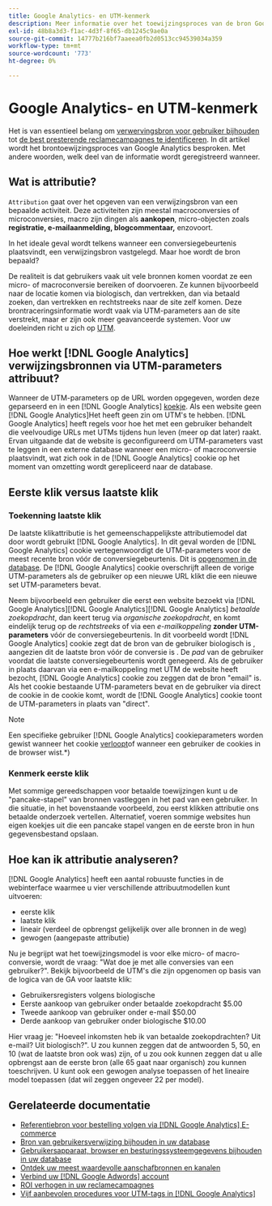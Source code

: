 ```yaml
---
title: Google Analytics- en UTM-kenmerk
description: Meer informatie over het toewijzingsproces van de bron Google Analytics.
exl-id: 48b8a3d3-f1ac-4d3f-8f65-db1245c9ae0a
source-git-commit: 14777b216bf7aaeea0fb2d0513cc94539034a359
workflow-type: tm+mt
source-wordcount: '773'
ht-degree: 0%

---
```


# Google Analytics- en UTM-kenmerk

Het is van essentieel belang om [verwervingsbron voor gebruiker bijhouden](../../data-analyst/analysis/google-track-user-acq.md) tot [de best presterende reclamecampagnes te identificeren](../../data-analyst/analysis/most-value-source-channel.md). In dit artikel wordt het brontoewijzingsproces van Google Analytics besproken. Met andere woorden, welk deel van de informatie wordt geregistreerd wanneer.

## Wat is attributie?

`Attribution` gaat over het opgeven van een verwijzingsbron van een bepaalde activiteit. Deze activiteiten zijn meestal macroconversies of microconversies, macro zijn dingen als **aankopen**, micro-objecten zoals **registratie, e-mailaanmelding, blogcommentaar,** enzovoort.

In het ideale geval wordt telkens wanneer een conversiegebeurtenis plaatsvindt, een verwijzingsbron vastgelegd. Maar hoe wordt de bron bepaald?

De realiteit is dat gebruikers vaak uit vele bronnen komen voordat ze een micro- of macroconversie bereiken of doorvoeren. Ze kunnen bijvoorbeeld naar de locatie komen via biologisch, dan vertrekken, dan via betaald zoeken, dan vertrekken en rechtstreeks naar de site zelf komen. Deze brontraceringsinformatie wordt vaak via UTM-parameters aan de site verstrekt, maar er zijn ook meer geavanceerde systemen. Voor uw doeleinden richt u zich op [UTM](https://support.google.com/analytics/answer/1033867?hl=en&amp;ref_topic=1032998).

## Hoe werkt [!DNL Google Analytics] verwijzingsbronnen via UTM-parameters attribuut?

Wanneer de UTM-parameters op de URL worden opgegeven, worden deze geparseerd en in een [!DNL Google Analytics] [koekje](https://en.wikipedia.org/wiki/HTTP_cookie). Als een website geen [!DNL Google Analytics]Het heeft geen zin om UTM&#39;s te hebben. [!DNL Google Analytics] heeft regels voor hoe het met een gebruiker behandelt die veelvoudige URLs met UTMs tijdens hun leven (meer op dat later) raakt. Ervan uitgaande dat de website is geconfigureerd om UTM-parameters vast te leggen in een externe database wanneer een micro- of macroconversie plaatsvindt, wat zich ook in de [!DNL Google Analytics] cookie op het moment van omzetting wordt gerepliceerd naar de database.

## Eerste klik versus laatste klik

### Toekenning laatste klik

De laatste klikattributie is het gemeenschappelijkste attributiemodel dat door wordt gebruikt [!DNL Google Analytics]. In dit geval worden de [!DNL Google Analytics] cookie vertegenwoordigt de UTM-parameters voor de meest recente bron vóór de conversiegebeurtenis. Dit is [opgenomen in de database](../../data-analyst/analysis/google-track-user-acq.md). De [!DNL Google Analytics] cookie overschrijft alleen de vorige UTM-parameters als de gebruiker op een nieuwe URL klikt die een nieuwe set UTM-parameters bevat.

Neem bijvoorbeeld een gebruiker die eerst een website bezoekt via [!DNL Google Analytics][!DNL Google Analytics][!DNL Google Analytics] *betaalde zoekopdracht*, dan keert terug via *organische zoekopdracht*, en komt eindelijk terug op de *rechtstreeks* of via een *e-mailkoppeling* **zonder UTM-parameters** vóór de conversiegebeurtenis. In dit voorbeeld wordt [!DNL Google Analytics] cookie zegt dat de bron van de gebruiker biologisch is , aangezien dit de laatste bron vóór de conversie is . De *pad* van de gebruiker voordat die laatste conversiegebeurtenis wordt genegeerd. Als de gebruiker in plaats daarvan via een e-mailkoppeling met UTM de website heeft bezocht, [!DNL Google Analytics] cookie zou zeggen dat de bron &quot;email&quot; is. Als het cookie bestaande UTM-parameters bevat en de gebruiker via direct de cookie in de cookie komt, wordt de [!DNL Google Analytics] cookie toont de UTM-parameters in plaats van &quot;direct&quot;.

>[!NOTE]
>
>Een specifieke gebruiker [!DNL Google Analytics] cookieparameters worden gewist wanneer het cookie [verloopt](https://developers.google.com/analytics/devguides/collection/analyticsjs/cookie-usage)of wanneer een gebruiker de cookies in de browser wist.*)

### Kenmerk eerste klik

Met sommige gereedschappen voor betaalde toewijzingen kunt u de &quot;pancake-stapel&quot; van bronnen vastleggen in het pad van een gebruiker. In die situatie, in het bovenstaande voorbeeld, zou eerst klikken attributie ons betaalde onderzoek vertellen. Alternatief, voeren sommige websites hun eigen koekjes uit die een pancake stapel vangen en de eerste bron in hun gegevensbestand opslaan.

## Hoe kan ik attributie analyseren?

[!DNL Google Analytics] heeft een aantal robuuste functies in de webinterface waarmee u vier verschillende attribuutmodellen kunt uitvoeren:

* eerste klik
* laatste klik
* lineair (verdeel de opbrengst gelijkelijk over alle bronnen in de weg)
* gewogen (aangepaste attributie)

Nu je begrijpt wat het toewijzingsmodel is voor elke micro- of macro-conversie, wordt de vraag: &quot;Wat doe je met alle conversies van een gebruiker?&quot;.  Bekijk bijvoorbeeld de UTM&#39;s die zijn opgenomen op basis van de logica van de GA voor laatste klik:

* Gebruikersregisters volgens biologische
* Eerste aankoop van gebruiker onder betaalde zoekopdracht $5.00
* Tweede aankoop van gebruiker onder e-mail $50.00
* Derde aankoop van gebruiker onder biologische $10.00

Hier vraag je: &quot;Hoeveel inkomsten heb ik van betaalde zoekopdrachten? Uit e-mail?  Uit biologisch?&quot;. U zou kunnen zeggen dat de antwoorden 5, 50, en 10 (wat de laatste bron ook was) zijn, of u zou ook kunnen zeggen dat u alle opbrengst aan de eerste bron (alle 65 gaat naar organisch) zou kunnen toeschrijven. U kunt ook een gewogen analyse toepassen of het lineaire model toepassen (dat wil zeggen ongeveer 22 per model).

## Gerelateerde documentatie

* [Referentiebron voor bestelling volgen via [!DNL Google Analytics] E-commerce](../importing-data/integrations/google-ecommerce.md)
* [Bron van gebruikersverwijzing bijhouden in uw database](../analysis/google-track-user-acq.md)
* [Gebruikersapparaat, browser en besturingssysteemgegevens bijhouden in uw database](../analysis/google-track-user-acq.md)
* [Ontdek uw meest waardevolle aanschafbronnen en kanalen](../analysis/most-value-source-channel.md)
* [Verbind uw [!DNL Google Adwords] account](../importing-data/integrations/google-adwords.md)
* [ROI verhogen in uw reclamecampagnes](../analysis/roi-ad-camp.md)
* [Vijf aanbevolen procedures voor UTM-tags in [!DNL Google Analytics]](../../best-practices/utm-tagging-google.md)
